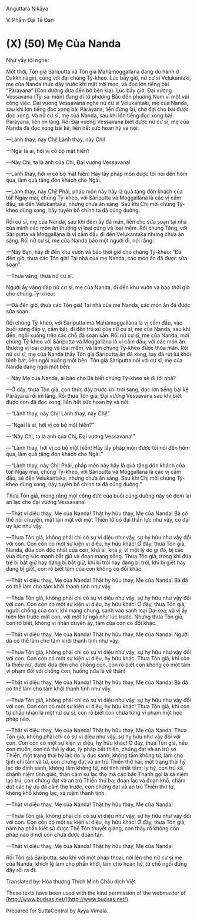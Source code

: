  

Aṅguttara Nikāya

V. Phẩm Ðại Tế Ðàn

# (X) (50) Mẹ Của Nanda

Như vầy tôi nghe:

Một thời, Tôn giả Sàriputta và Tôn giả Mahàmoggallàna đang du hành ở Dakkhinàgiri, cùng với đại chúng Tỷ-kheo. Lúc bấy giờ, nữ cư sĩ Velukantakì, mẹ của Nanda thức dậy trước khi mặt trời mọc, và đọc lớn tiếng bài “Pàràyana” (Con đường đưa đến bờ bên kia). Lúc bấy giờ, Ðại vương Vessavana (Tỳ-sa-môn) đang đi từ phương Bắc đến phương Nam vì một vài công việc. Ðại vương Vessavana nghe nữ cư sĩ Velukantakì, mẹ của Nanda, sau khi lớn tiếng đọc xong bài Pàràyana, liền đứng lại, chờ đợi cho bài được đọc xong. Và nữ cư sĩ, mẹ của Nanda, sau khi lớn tiếng đọc xong bài Pàràyana, liền im lặng. Rồi Ðại vương Vessavana biết được nữ cư sĩ, mẹ của Nanda đã đọc xong bài kệ, liền hết sức hoan hỷ và nói:

—Lành thay, này Chị! Lành thay, này Chị!

—Ngài là ai, hỡi vị có bộ mặt hiền?

—Này Chị, ta là anh của Chị, Ðại vương Vessavana!

—Lành thay, hỡi vị có bộ mặt hiền! Hãy lấy pháp môn được tôi nói đến hôm qua, làm quà tặng đón khách cho Ngài.

—Lành thay, này Chị! Phải, pháp môn này hãy là quà tặng đón khách của tôi! Ngày mai, chúng Tỷ-kheo, với Sàriputta và Moggallàna là các vị cầm đầu, sẽ đến Velukantaka, nhưng chưa ăn sáng. Sau khi Chị mời chúng Tỷ-kheo dùng xong, hãy tuyên bố chính ta đã cúng dường.

Rồi cư sĩ, mẹ của Nanda, sau khi đêm ấy đã mãn, liền cho sửa soạn tại nhà của mình các món ăn thượng vị loại cứng và loại mềm. Rồi chúng Tăng, với Sàriputta và Moggallàna là vị cầm đầu đi đến Velukantaka nhưng chưa ăn sáng. Rồi nữ cư sĩ, mẹ của Nanda bảo một người đi, nói rằng:

—Này Bạn, hãy đi đến khu vườn và báo thời giờ cho chúng Tỷ-kheo: “Ðã đến giờ, thưa các Tôn giả! Tại nhà của mẹ Nanda, các món ăn đã được sửa soạn”.

—Thưa vâng, thưa nữ cư sĩ.

Người ấy vâng đáp nữ cư sĩ, mẹ của Nanda, đi đến khu vườn và báo thời giờ cho chúng Tỷ-kheo:

—Ðã đến giờ, thưa các Tôn giả! Tại nhà của mẹ Nanda, các món ăn đã được sửa soạn.

Rồi chúng Tỷ-kheo, với Sàriputta mà Mahàmoggallàna là vị cầm đầu, vào buổi sáng đắp y, cầm bát, đi đến trú xứ của nữ cư sĩ, mẹ của Nanda, sau khi đến, ngồi xuống trên các chỗ đã soạn sẵn. Rồi nữ cư sĩ, mẹ của Nanda, mời chúng Tỷ-kheo với Sàriputta và Moggallàna là vị cầm đầu, với các món ăn thượng vị loại cứng và loại mềm, và làm chúng Tỷ-kheo được thỏa mãn. Rồi nữ cư sĩ, mẹ của Nanda thấy Tôn giả Sàriputta ăn đã xong, tay đã rút lui khỏi bình bát, liền ngồi xuống một bên. Tôn giả Sàriputta nói với cư sĩ, mẹ của Nanda đang ngồi một bên:

—Này Mẹ của Nanda, ai bảo cho Bà biết chúng Tỷ-kheo sẽ đi tới nhà?

—Ở đây, thưa Tôn giả, con thức dậy trước khi trời sáng, đọc lớn tiếng bài kệ Pàràyana rồi im lặng. Rồi thưa Tôn giả, Ðại vương Vessavana sau khi biết được con đã đọc xong, liền hết sức hoan hỷ và nói:

—“Lành thay, này Chị! Lành thay, này Chị!”

—“Ngài là ai, hỡi vị có bộ mặt hiền?”

—“Này Chị, ta là anh của Chị, Ðại vương Vessavana!”

—“Lành thay, hỡi vị có bộ mặt hiền! Hãy lấy pháp môn được tôi nói đến hôm qua, làm quà tặng đón khách cho Ngài.”

—“Lành thay, này Chị! Phải, pháp môn này hãy là quà tặng đón khách của tôi! Ngày mai, chúng Tỷ-kheo, với Sàriputta và Moggallàna là các vị cầm đầu, sẽ đến Velukantaka, nhưng chưa ăn sáng. Sau khi Chị mời chúng Tỷ-kheo dùng xong, hãy tuyên bố chính ta đã cúng dường.”

Thưa Tôn giả, mong rằng mọi công đức của buổi cúng dường này sẽ đem lại an lạc cho đại vương Vessavana!

—Thật vi diệu thay, Mẹ của Nanda! Thật hy hữu thay, Mẹ của Nanda! Bà có thể nói chuyện, mặt tận mặt với một Thiên tử có đại thần lực như vậy, có đại uy lực như vậy.

—Thưa Tôn giả, không phải chỉ có sự vi diệu như vậy, sự hy hữu như vậy đối với con. Con còn có một sự kiện vi diệu, hy hữu khác! Ở đây, thưa Tôn giả, Nanda, đứa con độc nhất của con, khả ái, khả ý, vì một lý do gì đó, bị các vua dùng sức mạnh bắt giữ và đoạn mạng sống. Thưa Tôn giả, trong khi đứa trẻ bị bắt giữ hay đang bị bắt giữ, khi bị trói hay đang bị trói, khi bị giết hay đang bị giết, con rõ biết tâm của con không có đổi khác.

—Thật vi diệu thay, Mẹ của Nanda! Thật hy hữu thay, Mẹ của Nanda! Bà đã có thể làm cho tâm khởi thanh tịnh như vậy.

—Thưa Tôn giả, không phải chỉ có sự vi diệu như vậy, sự hy hữu như vậy đối với con. Con còn có một sự kiện vi diệu, hy hữu khác! Ở đây, thưa Tôn giả, người chồng của con, khi mạng chung, sanh vào sanh loại Dạ-xoa, và vị ấy hiện lên trước mặt con, với một tự ngã như lúc trước. Nhưng thưa Tôn giả, con rõ biết, không vì nhân duyên ấy, tâm của con có đổi khác.

—Thật vi diệu thay, Mẹ của Nanda! Thật hy hữu thay, Mẹ của Nanda! Người dã có thể làm cho tâm khởi thanh tịnh như vậy.

—Thưa Tôn giả, không phải chỉ có sự vi diệu như vậy, sự hy hữu như vậy đối với con. Con còn có một sự kiện vi diệu, hy hữu khác. Thưa Tôn giả, khi còn là thiếu nữ, được đưa đến cho chồng con, con rõ biết con không có một tâm vi phạm đối với chồng con, huống nữa là về thân!

—Thật vi diệu thay, Mẹ của Nanda! Thật hy hữu thay, Mẹ của Nanda! Bà đã có thể làm cho tâm khởi thanh tịnh như vậy.

—Thưa Tôn giả, không phải chỉ có sự vi diệu như vậy, sự hy hữu như vậy đối với con. Con còn có một sự kiện vi diệu, hy hữu khác! Thưa Tôn giả, khi con tự chấp nhận là một nữ cư sĩ, con rõ biết con chưa từng vi phạm một học pháp nào.

—Thật vi diệu thay, Mẹ của Nanda! Thật hy hữu thay, Mẹ của Nanda! Thưa Tôn giả, không phải chỉ có sự vi diệu như vậy, sự hy hữu như vậy đối với con. Con còn có một sự kiện vi diệu, hy hữu khác! Ở đây, thưa Tôn giả, nếu con muốn, con có thể ly dục, ly pháp bất thiện, chứng đạt và an trú sơ Thiền, một trạng thái hỷ lạc do ly dục sanh, không tầm không tứ; làm cho tịnh chỉ tầm và tứ, con chứng đạt và an trú Thiền thứ hai, một trạng thái hỷ lạc do định sanh, không tầm không tứ, nội tĩnh nhất tâm; ly hỷ, con trú xả, chánh niệm tỉnh giác, thân cảm sự lạc thọ mà các bậc Thánh gọi là xả niệm lạc trú, con chứng đạt và an trú Thiền thứ ba; đoạn lạc và đoạn khổ, chấm dứt các hỷ ưu đã cảm thọ trước, con chứng đạt và an trú Thiền thứ tư, không khổ không lạc, xả niệm thanh tịnh.

—Thật vi diệu thay, Mẹ của Nanda! Thật hy hữu thay, Mẹ của Nanda!

—Thưa Tôn giả, không phải chỉ có sự vi diệu như vậy, sự hy hữu như vậy đối với con. Con còn có một sự kiện vi diệu, hy hữu khác! Ở đây, thưa Tôn giả, năm hạ phần kiết sử được Thế Tôn thuyết giảng, con thấy rõ không còn pháp nào ở nơi con chưa được đoạn tận.

—Thật vi diệu thay, Mẹ của Nanda! Thật hy hữu thay, Mẹ của Nanda!

Rồi Tôn giả Sàriputta, sau khi với một pháp thoại, nói lên cho nữ cư sĩ mẹ của Nanda, khích lệ làm cho phấn khởi, làm cho hoan hỷ, từ chỗ ngồi đứng dậy rồi ra đi.

Translated by: Hòa thượng Thích Minh Châu dịch Việt

These texts have been used with the kind permission of the webmaster of [http://www.budsas.net/](http://www.budsas.net/)

Prepared for SuttaCentral by Ayya Vimala.
